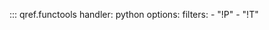 
::: qref.functools
    handler: python
    options:
        filters:
            - "!P"
            - "!T"
